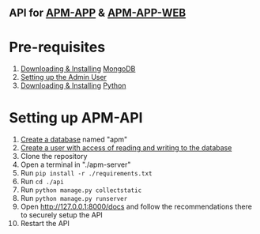 ## API for [APM-APP](https://github.com/Abled-Taha/apm-app) & [APM-APP-WEB](https://github.com/Abled-Taha/apm-app-web)

# Pre-requisites
1. [Downloading & Installing](https://medium.com/@LondonAppBrewery/how-to-download-install-mongodb-on-windows-4ee4b3493514) [MongoDB](https://mongodb.com)
2. [Setting up the Admin User](https://www.mongodb.com/docs/manual/tutorial/configure-scram-client-authentication/)
3. [Downloading & Installing](https://www.geeksforgeeks.org/how-to-install-python-on-windows/) [Python](https://python.org)

# Setting up APM-API
1. [Create a database](https://www.w3schools.com/mongodb/mongodb_mongosh_create_database.php) named "apm"
2. [Create a user with access of reading and writing to the database](https://www.geeksforgeeks.org/create-user-and-add-role-in-mongodb/)
3. Clone the repository
4. Open a terminal in "./apm-server"
5. Run ```pip install -r ./requirements.txt```
6. Run ```cd ./api```
7. Run ```python manage.py collectstatic```
8. Run ```python manage.py runserver```
9. Open http://127.0.0.1:8000/docs and follow the recommendations there to securely setup the API
10. Restart the API
